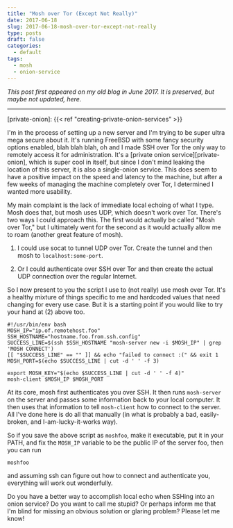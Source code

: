 ```yaml
---
title: "Mosh over Tor (Except Not Really)"
date: 2017-06-18
slug: 2017-06-18-mosh-over-tor-except-not-really
type: posts
draft: false
categories:
  - default
tags:
  - mosh
  - onion-service
---
```


*This post first appeared on my old blog in June 2017. It is preserved, but
maybe not updated, here.*

---

[private-onion]: {{< ref "creating-private-onion-services" >}}

I'm in the process of setting up a new server and I'm trying to be super ultra
mega secure about it. It's running FreeBSD with some fancy security options
enabled, blah blah blah, oh and I made SSH over Tor the only way to remotely
access it for administration. It's a
[private onion service][private-onion],
which is super cool in itself, but since I don't mind leaking the location of
this server, it is also a single-onion service. This does seem to have a
positive impact on the speed and latency to the machine, but after a few weeks
of managing the machine completely over Tor, I determined I wanted more
usability.

My main complaint is the lack of immediate local echoing of what I type. Mosh
does that, but mosh uses UDP, which doesn't work over Tor. There's two ways I
could approach this. The first would actually be called "Mosh over Tor," but I
ultimately went for the second as it would actually allow me to roam (another
great feature of mosh).

1. I could use socat to tunnel UDP over Tor. Create the tunnel and then mosh to
`localhost:some-port`.

2. Or I could authenticate over SSH over Tor and then create the actual UDP
connection over the regular Internet. 

So I now present to you the script I use to (not really) use mosh over Tor. It's
a healthy mixture of things specific to me and hardcoded values that need
changing for every use case. But it is a starting point if you would like to
try your hand at (2) above too.

    #!/usr/bin/env bash
    MOSH_IP="ip.of.remotehost.foo"
    SSH_HOSTNAME="hostname.foo.from.ssh.config"
    SUCCESS_LINE=$(ssh $SSH_HOSTNAME "mosh-server new -i $MOSH_IP" | grep 'MOSH CONNECT')
    [[ "$SUCCESS_LINE" == "" ]] && echo "failed to connect :(" && exit 1
    MOSH_PORT=$(echo $SUCCESS_LINE | cut -d ' ' -f 3)
    
    export MOSH_KEY="$(echo $SUCCESS_LINE | cut -d ' ' -f 4)"
    mosh-client $MOSH_IP $MOSH_PORT

At its core, mosh first authenticates you over SSH. It then runs `mosh-server`
on the server and passes some information back to your local computer. It then
uses that information to tell `mosh-client` how to connect to the server. All
I've done here is do all that manually (in what is probably a bad,
easily-broken, and I-am-lucky-it-works way).

So if you save the above script as `moshfoo`, make it executable, put it
in your PATH, and fix the `MOSH_IP` variable to be the public IP of the server
foo, then you can run

    moshfoo

and assuming ssh can figure out how to connect and authenticate you, everything
will work out wonderfully.

Do you have a better way to accomplish local echo when SSHing into an onion
service? Do you want to call me stupid? Or perhaps inform me that I'm blind for
missing an obvious solution or glaring problem? Please let me know!
